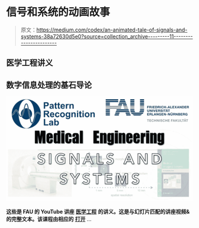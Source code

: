 # 信号和系统的动画故事

> 原文：<https://medium.com/codex/an-animated-tale-of-signals-and-systems-38a72630d5e0?source=collection_archive---------11----------------------->

## 医学工程讲义

## 数字信息处理的基石导论

![](img/d7a6002ff66ef3a3b8e6d96c089079f0.png)

**这些是 FAU 的 YouTube 讲座** [**医学工程**](https://www.youtube.com/watch?v=vvftvjnXzsY&list=PLpOGQvPCDQzsgK1XuhUXO8r9M4WRqhvDf) **的讲义。这是与幻灯片匹配的讲座视频&的完整文本。该课程由相应的** [**打开**](https://link.springer.com/book/10.1007/978-3-319-96520-8#about) …